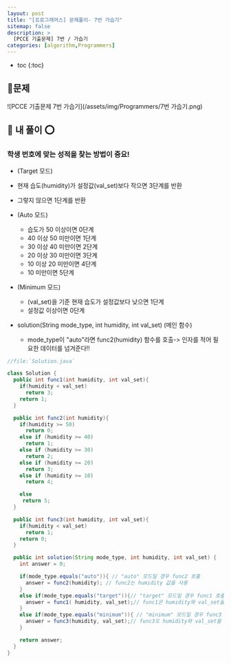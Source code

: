 ```yaml
---
layout: post
title: "[프로그래머스] 문제풀이- 7번 가습기"
sitemap: false
description: >
  [PCCE 기출문제] 7번 / 가습기
categories: [algorithm,Programmers]
---
```

* toc
{:toc}


## 🚀문제
![PCCE 기출문제 7번 가습기](/assets/img/Programmers/7번 가습기.png)


## 🚀 내 풀이  ⭕

### 학생 번호에 맞는 성적을 찾는 방법이 중요! 
*   (Target 모드)
  * 현재 습도(humidity)가 설정값(val_set)보다 작으면 3단계를 반환
  * 그렇지 않으면 1단계를 반환

* (Auto 모드)
  * 습도가 50 이상이면 0단계
  * 40 이상 50 미만이면 1단계 
  * 30 이상 40 미만이면 2단계 
  * 20 이상 30 미만이면 3단계 
  * 10 이상 20 미만이면 4단계 
  * 10 미만이면 5단계

* (Minimum 모드)
  * (val_set)을 기준 현재 습도가 설정값보다 낮으면 1단계
  * 설정값 이상이면 0단계

* solution(String mode_type, int humidity, int val_set) (메인 함수)
  * mode_type이 "auto"라면 func2(humidity) 함수를 호출-> 인자를 적어 필요한 데이터를 넘겨준다!!


~~~java
//file:`Solution.java` 

class Solution {
  public int func1(int humidity, int val_set){
    if(humidity < val_set)
      return 3;
    return 1;
  }

  public int func2(int humidity){
    if(humidity >= 50)
      return 0;
    else if (humidity >= 40)
      return 1;
    else if (humidity >= 30)
      return 2;
    else if (humidity >= 20)
      return 3;
    else if (humidity >= 10)
      return 4;

    else
     return 5;
  }

  public int func3(int humidity, int val_set){
    if(humidity < val_set)
      return 1;
    return 0;
  }

  public int solution(String mode_type, int humidity, int val_set) {
    int answer = 0;

    if(mode_type.equals("auto")){ // "auto" 모드일 경우 func2 호출
      answer = func2(humidity); // func2는 humidity 값을 사용
    }
    else if(mode_type.equals("target")){// "target" 모드일 경우 func1 호출
      answer = func1( humidity, val_set);// func1은 humidity와 val_set을 사용
    }
    else if(mode_type.equals("minimum")){ // "minimum" 모드일 경우 func3 호출
      answer = func3(humidity, val_set);// func3도 humidity와 val_set을 사용
    }

    return answer;
  }
}

~~~




